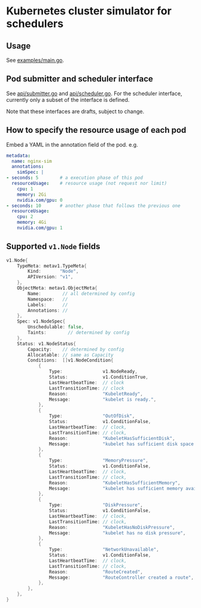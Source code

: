 # Kubernetes cluster simulator for schedulers

## Usage

See [examples/main.go](examples/main.go).

## Pod submitter and scheduler interface

See [api/submitter.go](api/submitter.go) and [api/scheduler.go](api/scheduler.go).
For the scheduler interface, currently only a subset of the interface is defined.

Note that these interfaces are drafts, subject to change.

## How to specify the resource usage of each pod

Embed a YAML in the annotation field of the pod. e.g.

```yaml
metadata:
  name: nginx-sim
  annotations:
    simSpec: |
- seconds: 5        # a execution phase of this pod
  resourceUsage:    # resource usage (not request nor limit)
    cpu: 1
    memory: 2Gi
    nvidia.com/gpu: 0
- seconds: 10       # another phase that follows the previous one
  resourceUsage:    
    cpu: 2
    memory: 4Gi
    nvidia.com/gpu: 1
```

## Supported `v1.Node` fields

```go
v1.Node{
    TypeMeta: metav1.TypeMeta{
        Kind:       "Node",
        APIVersion: "v1",
    },
    ObjectMeta: metav1.ObjectMeta{
        Name:        // all determined by config
        Namespace:   //
        Labels:      //
        Annotations: //
    },
    Spec: v1.NodeSpec{
        Unschedulable: false,
        Taints:        // determined by config
    },
    Status: v1.NodeStatus{
        Capacity:    // determined by config
        Allocatable: // same as Capacity
        Conditions:  []v1.NodeCondition{
            {
                Type:               v1.NodeReady,
                Status:             v1.ConditionTrue,
                LastHeartbeatTime:  // clock
                LastTransitionTime: // clock
                Reason:             "KubeletReady",
                Message:            "kubelet is ready.",
            },
            {
                Type:               "OutOfDisk",
                Status:             v1.ConditionFalse,
                LastHeartbeatTime:  // clock,
                LastTransitionTime: // clock,
                Reason:             "KubeletHasSufficientDisk",
                Message:            "kubelet has sufficient disk space available",
            },
            {
                Type:               "MemoryPressure",
                Status:             v1.ConditionFalse,
                LastHeartbeatTime:  // clock,
                LastTransitionTime: // clock,
                Reason:             "KubeletHasSufficientMemory",
                Message:            "kubelet has sufficient memory available",
            },
            {
                Type:               "DiskPressure",
                Status:             v1.ConditionFalse,
                LastHeartbeatTime:  // clock,
                LastTransitionTime: // clock,
                Reason:             "KubeletHasNoDiskPressure",
                Message:            "kubelet has no disk pressure",
            },
            {
                Type:               "NetworkUnavailable",
                Status:             v1.ConditionFalse,
                LastHeartbeatTime:  // clock,
                LastTransitionTime: // clock,
                Reason:             "RouteCreated",
                Message:            "RouteController created a route",
            },
        },
    },
}
```
